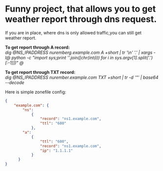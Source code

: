 # Funny project, that allows you to get weather report through dns request.
If you are in place, where dns is only allowed traffic,you can still get weather report.
  

**To get report through A record:**    
 *dig @NS_IPADDRESS nuremberg.example.com A +short | tr '\n' '.' | xargs -I@ python -c "import sys;print ''.join([chr(int(i)) for i in sys.argv[1].split('.')[:-1]])" @*

**To get report through TXT record:**    
*dig @NS_IPADDRESS nurember.example.com TXT +short | tr -d '"' | base64 --decode*

Here is simple zonefile config:  
```json
{
    "example.com": {
        "ns":
            {
                "record": "ns1.example.com",
                "ttl": "600"
            },
        "a":
            {
                "ttl": "600",
                "record": "ns1.example.com",
                "ip": "1.1.1.1"
            }
      }
}
```

